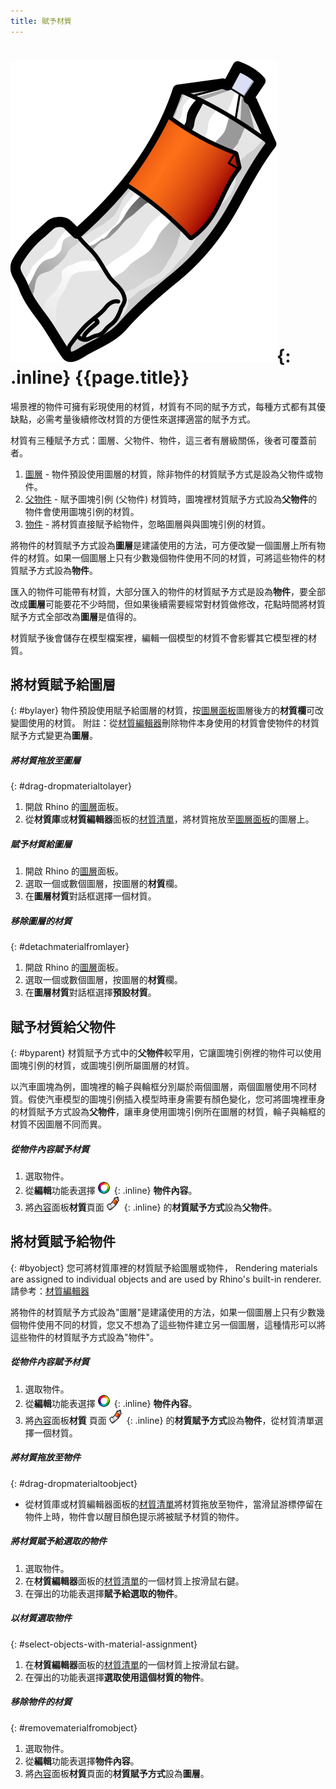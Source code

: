 ```yaml
---
title: 賦予材質
---
```


# ![images/paint.svg](images/paint.svg){: .inline} {{page.title}}
場景裡的物件可擁有彩現使用的材質，材質有不同的賦予方式，每種方式都有其優缺點，必需考量後續修改材質的方便性來選擇適當的賦予方式。

材質有三種賦予方式：圖層、父物件、物件，這三者有層級關係，後者可覆蓋前者。

 1. [圖層](#bylayer) - 物件預設使用圖層的材質，除非物件的材質賦予方式是設為父物件或物件。
 2. [父物件](#byparent) - 賦予圖塊引例 (父物件) 材質時，圖塊裡材質賦予方式設為**父物件**的物件會使用圖塊引例的材質。
 3. [物件](#byobject) - 將材質直接賦予給物件，忽略圖層與與圖塊引例的材質。

將物件的材質賦予方式設為**圖層**是建議使用的方法，可方便改變一個圖層上所有物件的材質。如果一個圖層上只有少數幾個物件使用不同的材質，可將這些物件的材質賦予方式設為**物件**。

匯入的物件可能帶有材質，大部分匯入的物件的材質賦予方式是設為**物件**，要全部改成**圖層**可能要花不少時間，但如果後續需要經常對材質做修改，花點時間將材質賦予方式全部改為**圖層**是值得的。 

材質賦予後會儲存在模型檔案裡，編輯一個模型的材質不會影響其它模型裡的材質。

## 將材質賦予給圖層
{: #bylayer}
物件預設使用賦予給圖層的材質，按[圖層面板](http://docs.mcneel.com/rhino/5/help/zh-tw/commands/layer.htm)圖層後方的**材質欄**可改變圖使用的材質。
附註：從[材質編輯器](material-editor.html)刪除物件本身使用的材質會使物件的材質賦予方式變更為**圖層**。

##### 將材質拖放至圖層
{: #drag-dropmaterialtolayer}
1. 開啟 Rhino 的[圖層](http://docs.mcneel.com/rhino/5/help/zh-tw/commands/layer.htm)面板。
1. 從**材質庫**或**材質編輯器**面板的[材質清單](material-editor.html#material_list)，將材質拖放至[圖層面板](http://docs.mcneel.com/rhino/5/help/zh-tw/commands/layer.htm)的圖層上。

##### 賦予材質給圖層
1. 開啟 Rhino 的[圖層](http://docs.mcneel.com/rhino/5/help/zh-tw/commands/layer.htm)面板。
1. 選取一個或數個圖層，按圖層的**材質**欄。
1. 在**圖層材質**對話框選擇一個材質。

##### 移除圖層的材質
{: #detachmaterialfromlayer}
1. 開啟 Rhino 的[圖層](http://docs.mcneel.com/rhino/5/help/zh-tw/commands/layer.htm)面板。
1. 選取一個或數個圖層，按圖層的**材質**欄。
1. 在**圖層材質**對話框選擇**預設材質**。

## 賦予材質給父物件
{: #byparent}
材質賦予方式中的**父物件**較罕用，它讓圖塊引例裡的物件可以使用圖塊引例的材質，或圖塊引例所屬圖層的材質。

以汽車圖塊為例，圖塊裡的輪子與輪框分別屬於兩個圖層，兩個圖層使用不同材質。假使汽車模型的圖塊引例插入模型時車身需要有顏色變化，您可將圖塊裡車身的材質賦予方式設為**父物件**，讓車身使用圖塊引例所在圖層的材質，輪子與輪框的材質不因圖層不同而異。

##### 從物件內容賦予材質
1. 選取物件。
1. 從**編輯**功能表選擇 ![images/properties.png](images/properties.png){: .inline} **物件內容**。
1. 將[內容](properties-object.html)面板**材質**頁面 ![images/materialtab.png](images/materialtab.png){: .inline} 的**材質賦予方式**設為**父物件**。

## 將材質賦予給物件
{: #byobject}
您可將材質庫裡的材質賦予給圖層或物件， Rendering materials are assigned to individual objects and are used by Rhino's built-in renderer.
請參考：[材質編輯器](material-editor.html)

將物件的材質賦予方式設為"圖層"是建議使用的方法，如果一個圖層上只有少數幾個物件使用不同的材質，您又不想為了這些物件建立另一個圖層，這種情形可以將這些物件的材質賦予方式設為"物件"。

##### 從物件內容賦予材質
1. 選取物件。
1. 從**編輯**功能表選擇 ![images/properties.png](images/properties.png){: .inline} **物件內容**。
1. 將[內容](properties-object.html)面板**材質** 頁面 ![images/materialtab.png](images/materialtab.png){: .inline} 的**材質賦予方式**設為**物件**，從材質清單選擇一個材質。

##### 將材質拖放至物件
{: #drag-dropmaterialtoobject}

 * 從材質庫或材質編輯器面板的[材質清單](material-editor.html#material_list)將材質拖放至物件，當滑鼠游標停留在物件上時，物件會以醒目顏色提示將被賦予材質的物件。

##### 將材質賦予給選取的物件
1. 選取物件。
1. 在**材質編輯器**面板的[材質清單](material-editor.html#material_list)的一個材質上按滑鼠右鍵。
1. 在彈出的功能表選擇**賦予給選取的物件**。

##### 以材質選取物件
{: #select-objects-with-material-assignment}
1. 在**材質編輯器**面板的[材質清單](material-editor.html#material_list)的一個材質上按滑鼠右鍵。
1. 在彈出的功能表選擇**選取使用這個材質的物件**。

##### 移除物件的材質
{: #removematerialfromobject}
1. 選取物件。
1. 從**編輯**功能表選擇**物件內容**。
1. 將[內容](properties-object.html)面板**材質**頁面的**材質賦予方式**設為**圖層**。
